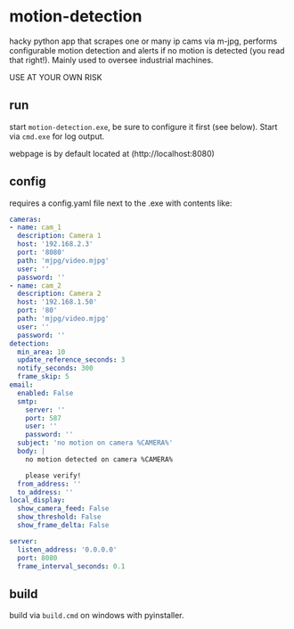 # motion-detection

hacky python app that scrapes one or many ip cams via m-jpg, performs configurable motion detection and alerts if no motion is detected (you read that right!). Mainly used to oversee industrial machines.

USE AT YOUR OWN RISK

## run
start `motion-detection.exe`, be sure to configure it first (see below). Start via `cmd.exe` for log output.

webpage is by default located at (http://localhost:8080)

## config
requires a config.yaml file next to the .exe with contents like:

```yaml
cameras:
- name: cam_1
  description: Camera 1
  host: '192.168.2.3'
  port: '8080'
  path: 'mjpg/video.mjpg'
  user: ''
  password: ''
- name: cam_2
  description: Camera 2
  host: '192.168.1.50'
  port: '80'
  path: 'mjpg/video.mjpg'
  user: ''
  password: ''
detection:
  min_area: 10
  update_reference_seconds: 3
  notify_seconds: 300
  frame_skip: 5
email:
  enabled: False
  smtp:
    server: ''
    port: 587
    user: ''
    password: ''
  subject: 'no motion on camera %CAMERA%'
  body: |
    no motion detected on camera %CAMERA%

    please verify!
  from_address: ''
  to_address: ''
local_display:
  show_camera_feed: False
  show_threshold: False
  show_frame_delta: False

server:
  listen_address: '0.0.0.0'
  port: 8080
  frame_interval_seconds: 0.1
```

## build
build via `build.cmd` on windows with pyinstaller.
